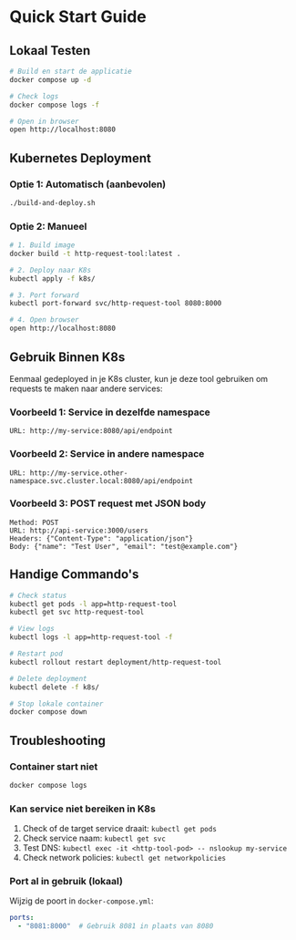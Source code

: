 # Quick Start Guide

## Lokaal Testen

```bash
# Build en start de applicatie
docker compose up -d

# Check logs
docker compose logs -f

# Open in browser
open http://localhost:8080
```

## Kubernetes Deployment

### Optie 1: Automatisch (aanbevolen)

```bash
./build-and-deploy.sh
```

### Optie 2: Manueel

```bash
# 1. Build image
docker build -t http-request-tool:latest .

# 2. Deploy naar K8s
kubectl apply -f k8s/

# 3. Port forward
kubectl port-forward svc/http-request-tool 8080:8000

# 4. Open browser
open http://localhost:8080
```

## Gebruik Binnen K8s

Eenmaal gedeployed in je K8s cluster, kun je deze tool gebruiken om requests te maken naar andere services:

### Voorbeeld 1: Service in dezelfde namespace
```
URL: http://my-service:8080/api/endpoint
```

### Voorbeeld 2: Service in andere namespace
```
URL: http://my-service.other-namespace.svc.cluster.local:8080/api/endpoint
```

### Voorbeeld 3: POST request met JSON body
```
Method: POST
URL: http://api-service:3000/users
Headers: {"Content-Type": "application/json"}
Body: {"name": "Test User", "email": "test@example.com"}
```

## Handige Commando's

```bash
# Check status
kubectl get pods -l app=http-request-tool
kubectl get svc http-request-tool

# View logs
kubectl logs -l app=http-request-tool -f

# Restart pod
kubectl rollout restart deployment/http-request-tool

# Delete deployment
kubectl delete -f k8s/

# Stop lokale container
docker compose down
```

## Troubleshooting

### Container start niet
```bash
docker compose logs
```

### Kan service niet bereiken in K8s
1. Check of de target service draait: `kubectl get pods`
2. Check service naam: `kubectl get svc`
3. Test DNS: `kubectl exec -it <http-tool-pod> -- nslookup my-service`
4. Check network policies: `kubectl get networkpolicies`

### Port al in gebruik (lokaal)
Wijzig de poort in `docker-compose.yml`:
```yaml
ports:
  - "8081:8000"  # Gebruik 8081 in plaats van 8080
```
